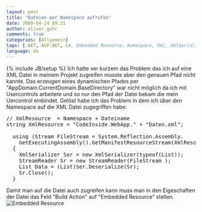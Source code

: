 ```yaml
---
layout: post
title: "Dateien per Namespace aufrufen"
date: 2008-04-24 09:31
author: oliver.guhr
comments: true
categories: [Allgemein]
tags: [.NET, ASP.NET, C#, Embedded Resource, Namespace, Xml, XmlSerializer]
language: de
---
```

{% include JB/setup %}
Ich hatte ver kurzem das Problem das ich auf eine XML Datei in meinem Projekt zugreifen musste aber den genauen Pfad nicht kannte. Das erzeugen eines dynamischen Pfades per "AppDomain.CurrentDomain.BaseDirectory" war nicht möglich da ich mit Usercontrols arbeitete und so nur den Pfad der Datei bekam die mein Uercontrol einbindet. 
Gelöst habe ich das Problem in dem ich über den Namespace auf die XML Datei zugegriffen habe:

<pre>
// XmlResource  = Namespace + Dateiname
string XmlResource = "CodeInside.WebApp." + "Daten.xml";

  using (Stream FileStream = System.Reflection.Assembly.
    GetExecutingAssembly().GetManifestResourceStream(XmlResource))
  {
    XmlSerializer Ser = new XmlSerializer(typeof(List<string>));
    StreamReader Sr = new StreamReader(FileStream );
    List<NameValue> Data = (List<string>)Ser.Deserialize(Sr);
    Sr.Close();              
  }
</pre>

Damit man auf die Datei auch zugreifen kann muss man in den Eigeschaften der Datei das Feld "Build Action" auf "Embedded Resource" stellen. 
<img src='{{BASE_PATH}}/assets/wp-images/xml.JPG' alt='Embedded Resource' />
